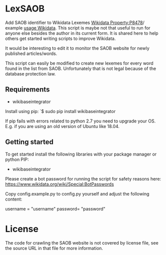 # LexSAOB
Add SAOB identifier to Wikidata Lexemes [Wikidata Property:P8478](https://www.wikidata.org/wiki/Property:P8478)/ example [usage Wikidata](https://w.wiki/3B7P). This script is maybe not that useful to run for anyone else besides the author in its current form. It is shared here to help others get started writing scripts to improve Wikidata.

It would be interesting to edit it to monitor the SAOB website for newly published articles/words.

This script can easily be modified to create new lexemes for every word found in the list from SAOB. Unfortunately that is not legal because of the database protection law.

## Requirements
* wikibaseintegrator

Install using pip:
`$ sudo pip install wikibaseintegrator

If pip fails with errors related to python 2.7 you need to upgrade your OS. E.g. if you are using an old version of Ubuntu like 18.04.

## Getting started
To get started install the following libraries with your package manager or
python PIP:
* wikibaseintegrator

Please create a bot password for running the script for
safety reasons here: https://www.wikidata.org/wiki/Special:BotPasswords

Copy config.example.py to config.py yourself and adjust the following
content:

username = "username"
password= "password"

# License
The code for crawling the SAOB website is not covered by license file, see the source URL in that file for more information.

